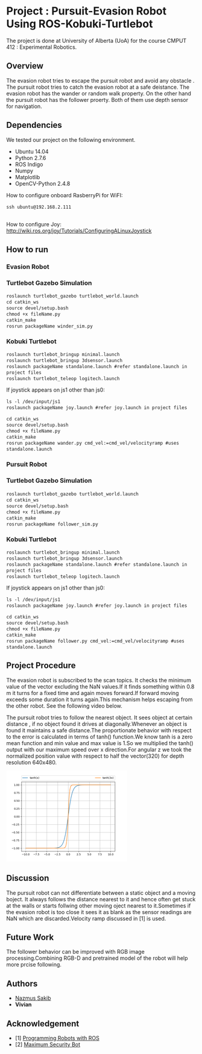 # Project : Pursuit-Evasion Robot Using ROS-Kobuki-Turtlebot
The project is done at University of Alberta (UoA) for the course CMPUT 412 : Experimental Robotics.

## Overview

The evasion robot tries to escape the pursuit robot and avoid any obstacle . The pursuit robot tries to catch the evasion robot at a safe deistance. The evasion robot has the wander or random walk property. On the other hand the pursuit robot has the follower proerty. Both of them use depth sensor for navigation.

## Dependencies

We tested our project on the following environment.
* Ubuntu 14.04
* Python 2.7.6
* ROS Indigo
* Numpy
* Matplotlib
* OpenCV-Python 2.4.8

How to configure onboard RasberryPi for WiFI:
```
ssh ubuntu@192.168.2.111


```
How to configure Joy:
http://wiki.ros.org/joy/Tutorials/ConfiguringALinuxJoystick

## How to run 
### Evasion Robot
### Turtlebot Gazebo Simulation
```
roslaunch turtlebot_gazebo turtlebot_world.launch
cd catkin_ws
source devel/setup.bash
chmod +x fileName.py
catkin_make
rosrun packageName winder_sim.py
```
### Kobuki Turtlebot
```
roslaunch turtlebot_bringup minimal.launch
roslaunch turtlebot_bringup 3dsensor.launch
roslaunch packageName standalone.launch #refer standalone.launch in project files
roslaunch turtlebot_teleop logitech.launch 
```
If joystick appears on js1 other than js0:
```
ls -l /dev/input/js1
roslaunch packageName joy.launch #refer joy.launch in project files
```
```
cd catkin_ws
source devel/setup.bash
chmod +x fileName.py
catkin_make
rosrun packageName wander.py cmd_vel:=cmd_vel/velocityramp #uses standalone.launch
```

### Pursuit Robot
### Turtlebot Gazebo Simulation
```
roslaunch turtlebot_gazebo turtlebot_world.launch
cd catkin_ws
source devel/setup.bash
chmod +x fileName.py
catkin_make
rosrun packageName follower_sim.py 
```
### Kobuki Turtlebot
```
roslaunch turtlebot_bringup minimal.launch
roslaunch turtlebot_bringup 3dsensor.launch
roslaunch packageName standalone.launch #refer standalone.launch in project files
roslaunch turtlebot_teleop logitech.launch 
```

If joystick appears on js1 other than js0:
```
ls -l /dev/input/js1
roslaunch packageName joy.launch #refer joy.launch in project files
```
```
cd catkin_ws
source devel/setup.bash
chmod +x fileName.py
catkin_make
rosrun packageName follower.py cmd_vel:=cmd_vel/velocityramp #uses standalone.launch
```

## Project Procedure
The evasion robot is subscribed to the scan topics. It checks the minimum value of the vector excluding the NaN values.If it finds something within 0.8 m it turns for a fixed time and again moves forward.If forward moving exceeds some duration it turns again.This mechanism helps escaping from the other robot. See the following video below.

The pursuit robot tries to follow the nearest object. It sees object at certain distance , if no object found it drives at diagonally.Whenever an object is found it maintains a safe distance.The proportionate behavior with respect to the error is calculated in terms of tanh() function.We know tanh is a zero mean function and min value and max value is 1.So we multiplied the tanh() output with our maximum speed over x direction.For angular z we took the normalized position value with respect to half the vector(320) for depth resolution 640x480.

<img src ="Figure_1.png" width ="320">


## Discussion

The pursuit robot can not differentiate between a static object and a moving boject. It always follows the distance nearest to it and hence often get stuck at the walls or starts follwing other moving oject nearest to it.Sometimes if the evasion robot is too close it sees it as blank as the sensor readings are NaN which are discarded.Velocity ramp discussed in [1] is used.

## Future Work
The follower behavior can be improved with RGB image processing.Combining RGB-D and pretrained model of the robot will help more prcise following.

## Authors

* [Nazmus Sakib](https://github.com/nsa31)
* **Vivian**
## Acknowledgement 

* [1] [Programming Robots with ROS](https://github.com/osrf/rosbook/blob/master)
* [2] [Maximum Security Bot](http://people.cornellcollege.edu/smikell15/MAX)

